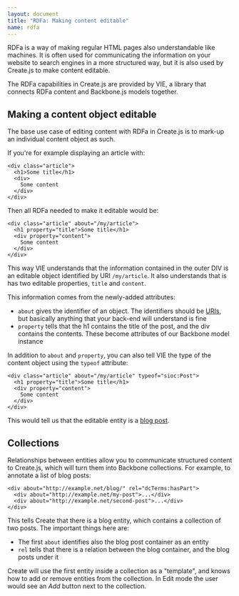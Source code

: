 ```yaml
---
layout: document
title: "RDFa: Making content editable"
name: rdfa
---
```

RDFa is a way of making regular HTML pages also understandable like machines. It is often used for communicating the information on your website to search engines in a more structured way, but it is also used by Create.js to make content editable.

The RDFa capabilities in Create.js are provided by VIE, a library that connects RDFa content and Backbone.js models together.

## Making a content object editable

The base use case of editing content with RDFa in Create.js is to mark-up an individual content object as such.

If you're for example displaying an article with:

    <div class="article">
      <h1>Some title</h1>
      <div>
        Some content
      </div>
    </div>

Then all RDFa needed to make it editable would be:

    <div class="article" about="/my/article">
      <h1 property="title">Some title</h1>
      <div property="content">
        Some content
      </div>
    </div>

This way VIE understands that the information contained in the outer DIV is an editable object identified by URI `/my/article`. It also understands that is has two editable properties, `title` and `content`.

This information comes from the newly-added attributes:

* `about` gives the identifier of an object. The identifiers should be [URIs](http://en.wikipedia.org/wiki/Uniform_resource_identifier), but basically anything that your back-end will understand is fine
* `property` tells that the h1 contains the title of the post, and the div contains the contents. These become attributes of our Backbone model instance

In addition to `about` and `property`, you can also tell VIE the type of the content object using the `typeof` attribute:

    <div class="article" about="/my/article" typeof="sioc:Post">
      <h1 property="title">Some title</h1>
      <div property="content">
        Some content
      </div>
    </div>

This would tell us that the editable entity is a [blog post](http://rdfs.org/sioc/spec/#term_Post).

## Collections

Relationships between entities allow you to communicate structured content to Create.js, which will turn them into Backbone collections. For example, to annotate a list of blog posts:

    <div about="http://example.net/blog/" rel="dcTerms:hasPart">
      <div about="http://example.net/my-post">...</div>
      <div about="http://example.net/second-post">...</div>
    </div>

This tells Create that there is a blog entity, which contains a collection of two posts. The important things here are:

* The first `about` identifies also the blog post container as an entity
* `rel` tells that there is a relation between the blog container, and the blog posts under it

Create will use the first entity inside a collection as a "template", and knows how to add or remove entities from the collection. In Edit mode the user would see an _Add_ button next to the collection.
